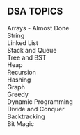 ## DSA TOPICS  
Arrays - Almost Done  
String  
Linked List  
Stack and Queue  
Tree and BST  
Heap  
Recursion  
Hashing  
Graph  
Greedy  
Dynamic Programming  
Divide and Conquer  
Backtracking  
Bit Magic  
